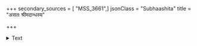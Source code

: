 +++
secondary_sources = [ "MSS_3661",]
jsonClass = "Subhaashita"
title = "असतः श्रीमदान्धस्य"

+++

<details><summary>Text</summary>

असतः श्रीमदान्धस्य दारिद्र्यं परमाञ्जनम्।  
आत्मौपम्येन भूतानि दरिद्रः परमीक्षते॥
</details>
